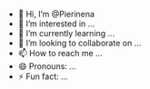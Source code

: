 - 👋 Hi, I’m @Pierinena
- 👀 I’m interested in ...
- 🌱 I’m currently learning ...
- 💞️ I’m looking to collaborate on ...
- 📫 How to reach me ...
- 😄 Pronouns: ...
- ⚡ Fun fact: ...

<!---
Pierinena/Pierinena is a ✨ special ✨ repository because its `README.md` (this file) appears on your GitHub profile.
You can click the Preview link to take a look at your changes.
--->
